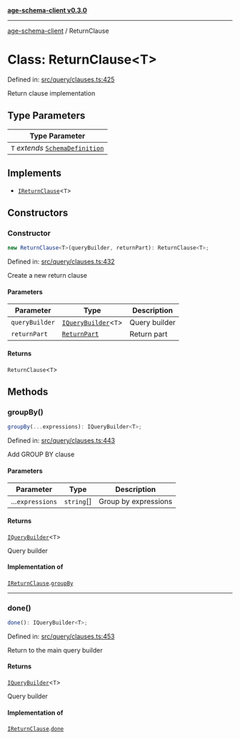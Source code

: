 [**age-schema-client v0.3.0**](../index.md)

***

[age-schema-client](../index.md) / ReturnClause

# Class: ReturnClause\<T\>

Defined in: [src/query/clauses.ts:425](https://github.com/standardbeagle/ageSchemaClient/blob/main/src/query/clauses.ts#L425)

Return clause implementation

## Type Parameters

| Type Parameter |
| ------ |
| `T` *extends* [`SchemaDefinition`](../interfaces/SchemaDefinition.md) |

## Implements

- [`IReturnClause`](../interfaces/IReturnClause.md)\<`T`\>

## Constructors

### Constructor

```ts
new ReturnClause<T>(queryBuilder, returnPart): ReturnClause<T>;
```

Defined in: [src/query/clauses.ts:432](https://github.com/standardbeagle/ageSchemaClient/blob/main/src/query/clauses.ts#L432)

Create a new return clause

#### Parameters

| Parameter | Type | Description |
| ------ | ------ | ------ |
| `queryBuilder` | [`IQueryBuilder`](../interfaces/IQueryBuilder.md)\<`T`\> | Query builder |
| `returnPart` | [`ReturnPart`](ReturnPart.md) | Return part |

#### Returns

`ReturnClause`\<`T`\>

## Methods

### groupBy()

```ts
groupBy(...expressions): IQueryBuilder<T>;
```

Defined in: [src/query/clauses.ts:443](https://github.com/standardbeagle/ageSchemaClient/blob/main/src/query/clauses.ts#L443)

Add GROUP BY clause

#### Parameters

| Parameter | Type | Description |
| ------ | ------ | ------ |
| ...`expressions` | `string`[] | Group by expressions |

#### Returns

[`IQueryBuilder`](../interfaces/IQueryBuilder.md)\<`T`\>

Query builder

#### Implementation of

[`IReturnClause`](../interfaces/IReturnClause.md).[`groupBy`](../interfaces/IReturnClause.md#groupby)

***

### done()

```ts
done(): IQueryBuilder<T>;
```

Defined in: [src/query/clauses.ts:453](https://github.com/standardbeagle/ageSchemaClient/blob/main/src/query/clauses.ts#L453)

Return to the main query builder

#### Returns

[`IQueryBuilder`](../interfaces/IQueryBuilder.md)\<`T`\>

Query builder

#### Implementation of

[`IReturnClause`](../interfaces/IReturnClause.md).[`done`](../interfaces/IReturnClause.md#done)
